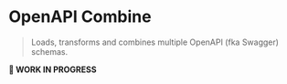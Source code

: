 # OpenAPI Combine

> Loads, transforms and combines multiple OpenAPI (fka Swagger) schemas.

**🚧 WORK IN PROGRESS**


